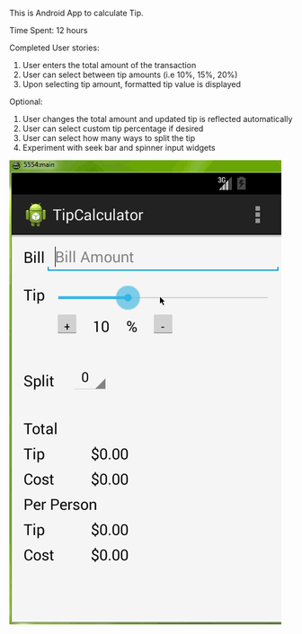 This is Android App to calculate Tip.

Time Spent: 12 hours

Completed User stories:

1. User enters the total amount of the transaction
2. User can select between tip amounts (i.e 10%, 15%, 20%)
3. Upon selecting tip amount, formatted tip value is displayed

Optional:

1. User changes the total amount and updated tip is reflected automatically
2. User can select custom tip percentage if desired
3. User can select how many ways to split the tip
4. Experiment with seek bar and spinner input widgets


![video walkthrough](tipCalculator.gif)